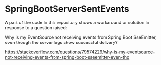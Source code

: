 # SpringBootServerSentEvents

A part of the code in this repository shows a workaround or solution in response to a question raised:

Why is my EventSource not receiving events from Spring Boot SseEmitter, even though the server logs show successful delivery?

https://stackoverflow.com/questions/79574229/why-is-my-eventsource-not-receiving-events-from-spring-boot-sseemitter-even-tho
